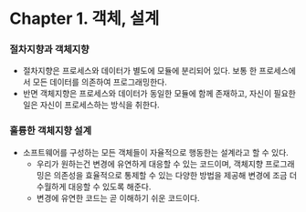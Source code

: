 # Chapter 1. 객체, 설계
### 절차지향과 객체지향
- 절차지향은 프로세스와 데이터가 별도에 모듈에 분리되어 있다. 보통 한 프로세스에서 모든 데이터를 의존하여 프로그래밍한다.
- 반면 객체지향은 프로세스와 데이터가 동일한 모듈에 함께 존재하고, 자신이 필요한 일은 자신이 프로세스하는 방식을 취한다.

### 훌륭한 객체지향 설계
- 소프트웨어를 구성하는 모든 객체들이 자율적으로 행동한는 설계라고 할 수 있다.
    - 우리가 원하는건 변경에 유연하게 대응할 수 있는 코드이며, 객체지향 프로그래밍은 의존성을 효율적으로 통제할 수 있는 다양한 방법을 제공해 변경에 조금 더 수월하게 대응할 수 있도록 해준다.
    - 변경에 유연한 코드는 곧 이해하기 쉬운 코드이다.     
